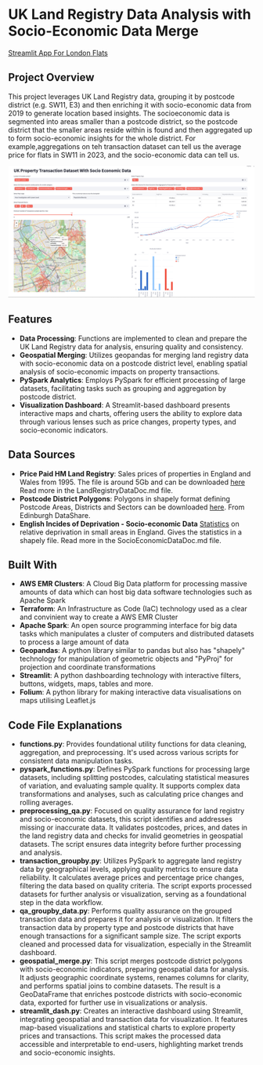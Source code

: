 # UK Land Registry Data Analysis with Socio-Economic Data Merge
[Streamlit App For London Flats](https://land-registry-merge-socio-economic.streamlit.app/)

## Project Overview

This project leverages UK Land Registry data, grouping it by postcode district (e.g. SW11, E3) and then enriching it with socio-economic data from 2019 to generate location based insights. The socioeconomic data is segmented into areas smaller than a postcode district, so the postcode district that the smaller areas reside within is found and then aggregated up to form socio-economic insights for the whole district. For example,aggregations on teh transaction dataset can tell us the average price for flats in SW11 in 2023, and the socio-economic data can tell us.

![Example Dashboard Output Of London Postcode District Comparisons](/Images/LondonDistrictsComparison.png)

## Features

- **Data Processing**: Functions are implemented to clean and prepare the UK Land Registry data for analysis, ensuring quality and consistency.
- **Geospatial Merging**: Utilizes geopandas for merging land registry data with socio-economic data on a postcode district level, enabling spatial analysis of socio-economic impacts on property transactions.
- **PySpark Analytics**: Employs PySpark for efficient processing of large datasets, facilitating tasks such as grouping and aggregation by postcode district.
- **Visualization Dashboard**: A Streamlit-based dashboard presents interactive maps and charts, offering users the ability to explore data through various lenses such as price changes, property types, and socio-economic indicators.

## Data Sources

- **Price Paid HM Land Registry**: Sales prices of properties in England and Wales from 1995. The file is around 5Gb and can be downloaded [here](https://www.gov.uk/government/statistical-data-sets/price-paid-data-downloads) Read more in the LandRegistryDataDoc.md file.
- **Postcode District Polygons**: Polygons in shapely format defining Postcode Areas, Districts and Sectors can be downloaded
[here](https://datashare.ed.ac.uk/handle/10283/2597). From Edinburgh DataShare.
- **English Incides of Deprivation - Socio-economic Data** [Statistics](https://www.gov.uk/government/statistics/english-indices-of-deprivation-2019) on relative deprivation in small areas in England. Gives the statistics in a shapely file. Read more in the SocioEconomicDataDoc.md file.

## Built With
- **AWS EMR Clusters**: A Cloud Big Data platform for processing massive amounts of data which can host big data software technologies such as Apache Spark 
- **Terraform**: An Infrastructure as Code (IaC) technology used as a clear and convinient way to create a AWS EMR Cluster
- **Apache Spark**: An open source programming interface for big data tasks which manipulates a cluster of computers and distributed datasets to process a large amount of data
- **Geopandas**: A python library similar to pandas but also has "shapely" technology for manipulation of geometric objects and "PyProj" for projection and coordinate transformations
- **Streamlit**: A python dashboarding technology with interactive filters, buttons, widgets, maps, tables and more.
- **Folium**: A python library for making interactive data visualisations on maps utilising Leaflet.js

## Code File Explanations
- **functions.py**: Provides foundational utility functions for data cleaning, aggregation, and preprocessing. It's used across various scripts for consistent data manipulation tasks.
- **pyspark_functions.py**: Defines PySpark functions for processing large datasets, including splitting postcodes, calculating statistical measures of variation, and evaluating sample quality. It supports complex data transformations and analyses, such as calculating price changes and rolling averages.
- **preprocessing_qa.py**: Focused on quality assurance for land registry and socio-economic datasets, this script identifies and addresses missing or inaccurate data. It validates postcodes, prices, and dates in the land registry data and checks for invalid geometries in geospatial datasets. The script ensures data integrity before further processing and analysis.
- **transaction_groupby.py**: Utilizes PySpark to aggregate land registry data by geographical levels, applying quality metrics to ensure data reliability. It calculates average prices and percentage price changes, filtering the data based on quality criteria. The script exports processed datasets for further analysis or visualization, serving as a foundational step in the data workflow.
- **qa_groupby_data.py**: Performs quality assurance on the grouped transaction data and prepares it for analysis or visualization. It filters the transaction data by property type and postcode districts that have enough transactions for a significant sample size. The script exports cleaned and processed data for visualization, especially in the Streamlit dashboard.
- **geospatial_merge.py**: This script merges postcode district polygons with socio-economic indicators, preparing geospatial data for analysis. It adjusts geographic coordinate systems, renames columns for clarity, and performs spatial joins to combine datasets. The result is a GeoDataFrame that enriches postcode districts with socio-economic data, exported for further use in visualizations or analysis.
- **streamlit_dash.py**: Creates an interactive dashboard using Streamlit, integrating geospatial and transaction data for visualization. It features map-based visualizations and statistical charts to explore property prices and transactions. This script makes the processed data accessible and interpretable to end-users, highlighting market trends and socio-economic insights.

